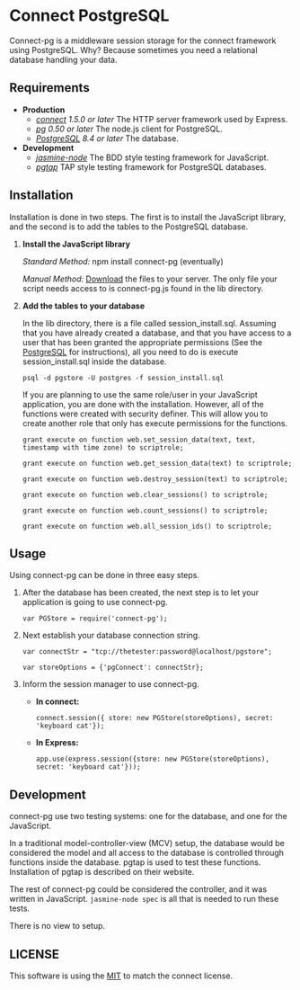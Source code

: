 # Connect PostgreSQL

Connect-pg is a middleware session storage for the connect 
framework using PostgreSQL.  Why?  Because sometimes you need a 
relational database handling your data.  

## Requirements

* **Production**
	* *[connect](https://github.com/senchalabs/connect) 1.5.0 or later* The HTTP server framework used by Express.
	* *[pg](https://github.com/brianc/node-postgres) 0.50 or later* The node.js client for PostgreSQL.  
	* *[PostgreSQL](http://www.postgresql.org) 8.4 or later* The database.
* **Development**
	* *[jasmine-node](https://github.com/mhevery/jasmine-node)* The BDD style testing framework for JavaScript.  
	* *[pgtap](http://pgtap.org)* TAP style testing framework for PostgreSQL databases.  
	
## Installation 

Installation is done in two steps.  The first is to install the JavaScript library, 
and the second is to add the tables to the PostgreSQL database.  

1. **Install the JavaScript library**

	*Standard Method:* npm install connect-pg (eventually)
	
	*Manual Method:* [Download](https://github.com/jebas/connect-pg) the files to your
	server.  The only file your script needs access to is connect-pg.js found in the lib
	directory.  
	
2. **Add the tables to your database**

	In the lib directory, there is a file called session_install.sql.  Assuming that you
	have already created a database, and that you have access to a user that has been 
	granted the appropriate permissions (See the [PostgreSQL](http://www.postgresql.org/docs)
	for instructions), all you need to do is execute session_install.sql inside the database.
	
	`psql -d pgstore -U postgres -f session_install.sql`
	
	If you are planning to use the same role/user in your JavaScript application, you are 
	done with the installation.  However, all of the functions were created with security
	definer.  This will allow you to create another role that only has execute permissions 
	for the functions.  
	
	
	`grant execute on function web.set_session_data(text, text, timestamp with time zone) to scriptrole;`
	
	`grant execute on function web.get_session_data(text) to scriptrole;`
	
	`grant execute on function web.destroy_session(text) to scriptrole;`
	
	`grant execute on function web.clear_sessions() to scriptrole;`
	
	`grant execute on function web.count_sessions() to scriptrole;`
	
	`grant execute on function web.all_session_ids() to scriptrole;`
	
## Usage

Using connect-pg can be done in three easy steps.  

1. After the database has been created, the next step is to let your application is going to 
use connect-pg.  

	`var PGStore = require('connect-pg');`

2. Next establish your database connection string.

	`var connectStr = "tcp://thetester:password@localhost/pgstore";`
	
	`var storeOptions = {'pgConnect': connectStr};`
	
3. Inform the session manager to use connect-pg.  

	* **In connect:**
	
		`connect.session({ store: new PGStore(storeOptions), secret: 'keyboard cat'});`
		
	* **In Express:**
	
		`app.use(express.session({store: new PGStore(storeOptions), secret: 'keyboard cat'}));`
		
## Development 

connect-pg use two testing systems: one for the database, and one for the JavaScript.  

In a traditional model-controller-view (MCV) setup, the database would be considered 
the model and all access to the database is controlled through functions inside the 
database.  pgtap is used to test these functions.  Installation of pgtap is described on
their website.  

The rest of connect-pg could be considered the controller, and it was written in 
JavaScript.  `jasmine-node spec` is all that is needed to run these tests.  

There is no view to setup.  

## LICENSE

This software is using the [MIT](LICENSE) to match the connect license.